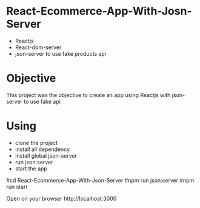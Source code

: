 # React-Ecommerce-App-With-Josn-Server
* Reactjs
* React-dom-server
* json-server to use fake products api

# Objective
This project was the objective to create an app using Reactjs with json-server to use fake api

# Using
* clone the project
* install all dependency
* install global json-server
* run json:server
* start the app

 #cd React-Ecommerce-App-With-Json-Server
 #npm run json:server
 #npm run start
 
 
 Open on your browser http://localhost:3000
